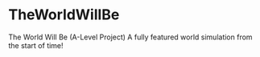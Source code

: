 # TheWorldWillBe
The World Will Be (A-Level Project) A fully featured world simulation from the start of time!

